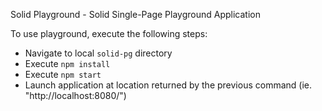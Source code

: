 Solid Playground - Solid Single-Page Playground Application

To use playground, execute the following steps:
- Navigate to local `solid-pg` directory
- Execute `npm install`
- Execute `npm start`
- Launch application at location returned by the previous command (ie. "http://localhost:8080/")
